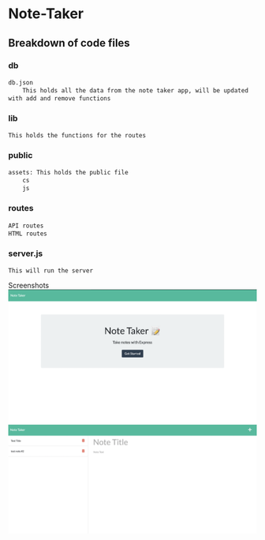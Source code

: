 # Note-Taker

## Breakdown of code files


### db
    db.json
        This holds all the data from the note taker app, will be updated with add and remove functions

### lib
    This holds the functions for the routes

### public
    assets: This holds the public file
        cs
        js

### routes
    API routes
    HTML routes

### server.js
    This will run the server


Screenshots
![](screen1.png)
![](screen2.png)